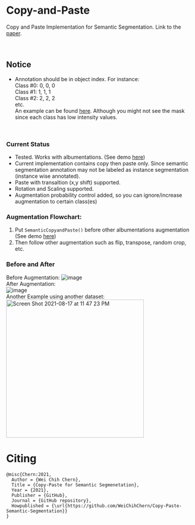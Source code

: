 # Copy-and-Paste
Copy and Paste Implementation for Semantic Segmentation. Link to the [paper](https://arxiv.org/abs/2012.07177). </br>
</br>
</br>

## Notice
- Annotation should be in object index. For instance: </br>
Class #0: 0, 0, 0 </br>
Class #1: 1, 1, 1 </br>
Class #2: 2, 2, 2 </br>
etc. </br>
An example can be found [here](https://github.com/WeiChihChern/Copy-Paste-Semantic-Segmentation/tree/master/Example/data/train_mask "here"). Although you might not see the mask since each class has low intensity values.
</br>



### Current Status
- Tested. Works with albumentations. (See demo [here](https://github.com/WeiChihChern/copy-and-paste/blob/main/Example/Demo.ipynb "here"))
- Current implementation contains copy then paste only. Since semantic segmentation annotation may not be labeled as instance segmentation (instance wise annotated).
- Paste with transaltion (x,y shift) supported.
- Rotation and Scaling supported.
- Augmentation probability control added, so you can ignore/increase augmentation to certain class(es) 

### Augmentation Flowchart:
1.  Put `SemanticCopyandPaste()` before other albumentations augmentation (See demo [here](https://github.com/WeiChihChern/copy-and-paste/blob/main/Example/Demo.ipynb "here"))
2. Then follow other augmentation such as flip, transpose, random crop, etc.


### Before and After
Before Augmentation:
![image](https://user-images.githubusercontent.com/40074617/113963987-9a385a00-97f8-11eb-8ee3-6c3f0bbdb426.png) </br>
After Augmentation: </br>
![image](https://user-images.githubusercontent.com/40074617/114114686-581e1f80-98af-11eb-8e34-45dfea8344cc.png) </br>
Another Example using another dataset: </br>
<img width="370" alt="Screen Shot 2021-08-17 at 11 47 23 PM" src="https://user-images.githubusercontent.com/40074617/129833869-e9e1b184-1de2-43c8-a9ff-79e1d1570c72.png"> </br>


# Citing
    @misc{Chern:2021,
      Author = {Wei Chih Chern},
      Title = {Copy-Paste for Semantic Segmenetation},
      Year = {2021},
      Publisher = {GitHub},
      Journal = {GitHub repository},
      Howpublished = {\url{https://github.com/WeiChihChern/Copy-Paste-Semantic-Segmentation}}
    }

